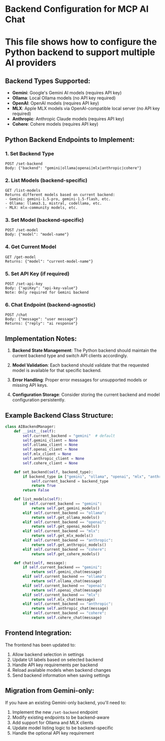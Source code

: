 # Backend Configuration for MCP AI Chat
# This file shows how to configure the Python backend to support multiple AI providers

## Backend Types Supported:
- **Gemini**: Google's Gemini AI models (requires API key)
- **Ollama**: Local Ollama models (no API key required)
- **OpenAI**: OpenAI models (requires API key)
- **MLX**: Apple MLX models via OpenAI-compatible local server (no API key required)
- **Anthropic**: Anthropic Claude models (requires API key)
- **Cohere**: Cohere models (requires API key)

## Python Backend Endpoints to Implement:

### 1. Set Backend Type
```
POST /set-backend
Body: {"backend": "gemini|ollama|openai|mlx|anthropic|cohere"}
```

### 2. List Models (backend-specific)
```
GET /list-models
Returns different models based on current backend:
- Gemini: gemini-1.5-pro, gemini-1.5-flash, etc.
- Ollama: llama3.1, mistral, codellama, etc.
- MLX: mlx-community models, etc.
```

### 3. Set Model (backend-specific)
```
POST /set-model
Body: {"model": "model-name"}
```

### 4. Get Current Model
```
GET /get-model
Returns: {"model": "current-model-name"}
```

### 5. Set API Key (if required)
```
POST /set-api-key
Body: {"apiKey": "api-key-value"}
Note: Only required for Gemini backend
```

### 6. Chat Endpoint (backend-agnostic)
```
POST /chat
Body: {"message": "user message"}
Returns: {"reply": "ai response"}
```

## Implementation Notes:

1. **Backend State Management**: The Python backend should maintain the current backend type and switch API clients accordingly.

2. **Model Validation**: Each backend should validate that the requested model is available for that specific backend.

3. **Error Handling**: Proper error messages for unsupported models or missing API keys.

4. **Configuration Storage**: Consider storing the current backend and model configuration persistently.

## Example Backend Class Structure:

```python
class AIBackendManager:
    def __init__(self):
        self.current_backend = "gemini"  # default
        self.gemini_client = None
        self.ollama_client = None
        self.openai_client = None
        self.mlx_client = None
        self.anthropic_client = None
        self.cohere_client = None

    def set_backend(self, backend_type):
        if backend_type in ["gemini", "ollama", "openai", "mlx", "anthropic", "cohere"]:
            self.current_backend = backend_type
            return True
        return False

    def list_models(self):
        if self.current_backend == "gemini":
            return self.get_gemini_models()
        elif self.current_backend == "ollama":
            return self.get_ollama_models()
        elif self.current_backend == "openai":
            return self.get_openai_models()
        elif self.current_backend == "mlx":
            return self.get_mlx_models()
        elif self.current_backend == "anthropic":
            return self.get_anthropic_models()
        elif self.current_backend == "cohere":
            return self.get_cohere_models()

    def chat(self, message):
        if self.current_backend == "gemini":
            return self.gemini_chat(message)
        elif self.current_backend == "ollama":
            return self.ollama_chat(message)
        elif self.current_backend == "openai":
            return self.openai_chat(message)
        elif self.current_backend == "mlx":
            return self.mlx_chat(message)
        elif self.current_backend == "anthropic":
            return self.anthropic_chat(message)
        elif self.current_backend == "cohere":
            return self.cohere_chat(message)
```

## Frontend Integration:

The frontend has been updated to:
1. Allow backend selection in settings
2. Update UI labels based on selected backend
3. Handle API key requirements per backend
4. Reload available models when backend changes
5. Send backend information when saving settings

## Migration from Gemini-only:

If you have an existing Gemini-only backend, you'll need to:
1. Implement the new `/set-backend` endpoint
2. Modify existing endpoints to be backend-aware
3. Add support for Ollama and MLX clients
4. Update model listing logic to be backend-specific
5. Handle the optional API key requirement
